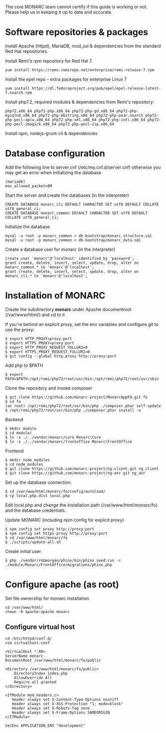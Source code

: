 <aside class="warning">
The core MONARC team cannot certify if this guide is working or not. Please help us in keeping it up to date and accurate.
</aside>

# Software repositories & packages

Install Apache (httpd), MariaDB, mod_ssl & dependencies from the standard Red Hat repositories.

Install Remi's rpm repository for Red Hat 7.

    yum install https://rpms.remirepo.net/enterprise/remi-release-7.rpm

Install the epel repo - extra packages for enterprise Linux 7

    yum install https://dl.fedoraproject.org/pub/epel/epel-release-latest-7.noarch.rpm

Install php7.2, required modules & dependencies from Remi's repository:

    php72.x86_64 php72-php.x86_64 php72-php-gd.x86_64 php72-php-mysqlnd.x86_64 php72-php-mbstring.x86_64 php72-php-pear.noarch php72-php-pecl-apcu.x86_64 php72-php-xml.x86_64 php72-php-intl.x86_64 php72-php-pecl-imagick.x86_64 php72-php-pecl-zip.x86_64

Install npm, nodejs-grunt-cli & dependencies

# Database configuration

Add the following line to server.cnf (/etc/my.cnf.d/server.cnf) otherwise you
may get an error when initializing the database

    [mariadb]
    max_allowed_packet=8M

Start the server and create the databases (in the interpreter)

    CREATE DATABASE monarc_cli DEFAULT CHARACTER SET utf8 DEFAULT COLLATE utf8_general_ci;
    CREATE DATABASE monarc_common DEFAULT CHARACTER SET utf8 DEFAULT COLLATE utf8_general_ci;

Initialize the database

    mysql -u root -p monarc_common < db-bootstrap/monarc_structure.sql
    mysql -u root -p monarc_common < db-bootstrap/monarc_data.sql

Create a database user for monarc (in the interpreter)

    create user 'monarc'@'localhost' identified by 'password';
    grant create, delete, insert, select, update, drop, alter on monarc_common.* to 'monarc'@'localhost';
    grant create, delete, insert, select, update, drop, alter on monarc_cli.* to 'monarc'@'localhost';

# Installation of MONARC

Create the subdirectory __monarc__ under Apache documentroot (/var/www/html/) and cd to it

If you're behind an explicit proxy, set the env variables and configure git to use the proxy:

    $ export HTTP_PROXY=proxy:port
    $ export HTTPS_PROXY=proxy:port
    $ export HTTP_PROXY_REQUEST_FULLURI=0
    $ export HTTPS_PROXY_REQUEST_FULLURI=0
    $ git config --global http.proxy http://proxy:port

Add php to $PATH

    $ export PATH=$PATH:/opt/remi/php72/root/usr/bin:/opt/remi/php72/root/usr/sbin

Clone the repository and invoke composer

    $ git clone https://github.com/monarc-project/MonarcAppFO.git fo
    $ cd fo
    (as root) /opt/remi/php72/root/usr/bin/php ./composer.phar self-update
    $ /opt/remi/php72/root/usr/bin/php ./composer.phar install -o

Backend

    $ mkdir module
    $ cd module/
    $ ln -s ./../vendor/monarc/core Monarc\Core
    $ ln -s ./../vendor/monarc/frontoffice Monarc\FrontOffice

Frontend

    $ mkdir node_modules
    $ cd node_modules
    $ git clone https://github.com/monarc-project/ng-client.git ng_client
    $ git clone https://github.com/monarc-project/ng-anr.git ng_anr

Set up the database connection:

    $ cd /var/www/html/monarc/fo/config/autoload/
    $ cp local.php.dist local.php

Edit local.php and change the installation path (/var/www/html/monarc/fo) and the database credentials.

Update MONARC (including npm config for explicit proxy)

    $ npm config set proxy http://proxy:port
    $ npm config set https-proxy http://proxy:port
    $ cd /var/www/html/monarc/fo
    $ ./scripts/update-all.sh

Create initial user

    $ php ./vendor/robmorgan/phinx/bin/phinx seed:run -c ./module/Monarc/FrontOffice/migrations/phinx.php

# Configure apache (as root)

Set file ownership for monarc installation

    cd /var/www/html/
    chown -R apache:apache monarc

## Configure virtual host

    cd /etc/httpd/conf.d/
    vim virtualhost.conf

    <VirtualHost *:80>
    ServerName monarc.
    DocumentRoot /var/www/html/monarc/fo/public

    <Directory /var/www/html/monarc/fo/public>
        DirectoryIndex index.php
        AllowOverride All
        Require all granted
    </Directory>

    <IfModule mod_headers.c>
       Header always set X-Content-Type-Options nosniff
       Header always set X-XSS-Protection "1; mode=block"
       Header always set X-Robots-Tag none
       Header always set X-Frame-Options SAMEORIGIN
    </IfModule>

    SetEnv APPLICATION_ENV "development"
